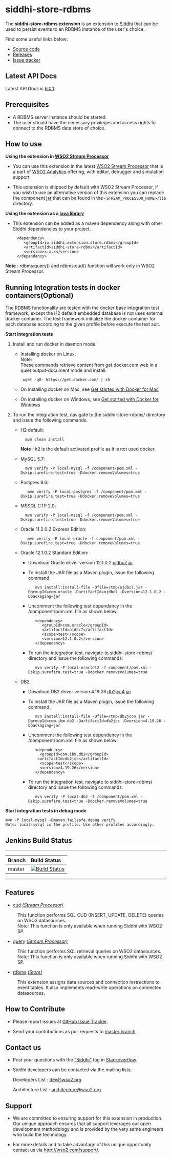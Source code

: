 siddhi-store-rdbms
======================================

The **siddhi-store-rdbms extension** is an extension to <a target="_blank" href="https://wso2.github.io/siddhi">Siddhi</a> that  can be used to persist events to an RDBMS instance of the user's choice.

Find some useful links below:

* <a target="_blank" href="https://github.com/wso2-extensions/siddhi-store-rdbms">Source code</a>
* <a target="_blank" href="https://github.com/wso2-extensions/siddhi-store-rdbms/releases">Releases</a>
* <a target="_blank" href="https://github.com/wso2-extensions/siddhi-store-rdbms/issues">Issue tracker</a>

## Latest API Docs 

Latest API Docs is <a target="_blank" href="https://wso2-extensions.github.io/siddhi-store-rdbms/api/6.0.1">6.0.1</a>.

## Prerequisites

 * A RDBMS server instance should be started.
 * The user should have the necessary privileges and access rights to connect to the RDBMS data store of choice.

## How to use 

**Using the extension in <a target="_blank" href="https://github.com/wso2/product-sp">WSO2 Stream Processor</a>**

* You can use this extension in the latest <a target="_blank" href="https://github.com/wso2/product-sp/releases">WSO2 Stream Processor</a> that is a part of <a target="_blank" href="http://wso2.com/analytics?utm_source=gitanalytics&utm_campaign=gitanalytics_Jul17">WSO2 Analytics</a> offering, with editor, debugger and simulation support. 

* This extension is shipped by default with WSO2 Stream Processor, if you wish to use an alternative version of this extension you can replace the component <a target="_blank" href="https://github.com/wso2-extensions/siddhi-store-rdbms/releases">jar</a> that can be found in the `<STREAM_PROCESSOR_HOME>/lib` directory.

**Using the extension as a <a target="_blank" href="https://wso2.github.io/siddhi/documentation/running-as-a-java-library">java library</a>**

* This extension can be added as a maven dependency along with other Siddhi dependencies to your project.

```
     <dependency>
        <groupId>io.siddhi.extension.store.rdbms</groupId>
        <artifactId>siddhi-store-rdbms</artifactId>
        <version>x.x.x</version>
     </dependency>
```

**Note** : rdbms:query() and rdbms:cud() function will work only in WSO2 Stream Processor. 

## Running Integration tests in docker containers(Optional)

The RDBMS functionality are tested with the docker base integration test framework, except the H2 default 
embedded database is not uses external docker container. The test framework initialize the docker container for each 
database according to the given profile before execute the test suit.

**Start integration tests**

1. Install and run docker in daemon mode.

    *  Installing docker on Linux,<br>
       Note:<br>    These commands retrieve content from get.docker.com web in a quiet output-document mode and install.
       
            wget -qO- https://get.docker.com/ | sh

    *  On installing docker on Mac, see <a target="_blank" href="https://docs.docker.com/docker-for-mac/">Get started with Docker for Mac</a>

    *  On installing docker on Windows, see <a target="_blank" href="https://docs.docker.com/docker-for-windows/">Get started with Docker for Windows</a>
   
2. To run the integration test, navigate to the siddhi-store-rdbms/ directory and issue the following commands.

    * H2 default:
    
            mvn clean install
           
         **Note** : h2 is the default activated profile as it is not used docker.

    * MySQL 5.7:
    
            mvn verify -P local-mysql -f /component/pom.xml -Dskip.surefire.test=true -Ddocker.removeVolumes=true
           
    * Postgres 9.6:
    
             mvn verify -P local-postgres -f /component/pom.xml -Dskip.surefire.test=true -Ddocker.removeVolumes=true
           
    * MSSQL CTP 2.0:
    
            mvn verify -P local-mssql -f /component/pom.xml -Dskip.surefire.test=true -Ddocker.removeVolumes=true
            
    * Oracle 11.2.0.2 Express Edition:
            
             mvn verify -P local-oracle -f component/pom.xml -Dskip.surefire.test=true -Ddocker.removeVolumes=true
             
    * Oracle 12.1.0.2 Standard Edition:
         
         * Download Oracle driver version 12.1.0.2 <a target="_blank" href="https://www.oracle.com/technetwork/database/features/jdbc/default-2280470.html">ojdbc7.jar</a>
             
         * To install the JAR file as a Maven plugin, issue the following command:
     
                  mvn install:install-file -Dfile=/tmp/ojdbc7.jar -DgroupId=com.oracle -DartifactId=ojdbc7 -Dversion=12.1.0.2 -Dpackaging=jar
          
         * Uncomment the following test dependency in the /component/pom.xml file as shown below:
     
                  <dependency>
                     <groupId>com.oracle</groupId>
                     <artifactId>ojdbc7</artifactId>
                     <scope>test</scope>
                     <version>12.1.0.2</version>
                  </dependency>
         
         * To run the integration test, navigate to siddhi-store-rdbms/ directory and issue the following commands:
     
                  mvn verify -P local-oracle12 -f component/pom.xml -Dskip.surefire.test=true -Ddocker.removeVolumes=true
             
    * DB2
    
        * Download DB2 driver version 4.19.26 <a target="_blank" href="http://www.ibm.com/eserver/support/fixes/fixcentral/swg/quickorder?brandid=1&productid=IBM+Data+Server+Client+Packages&vrmf=10.5.*&fixes=*jdbc*FP005">db2jcc4.jar</a>
    
        * To install the JAR file as a Maven plugin, issue the following command:
    
                 mvn install:install-file -Dfile=/tmp/db2jcc4.jar -DgroupId=com.ibm.db2 -DartifactId=db2jcc -Dversion=4.19.26 -Dpackaging=jar
         
        * Uncomment the following test dependency in the /component/pom.xml file as shown below:
    
                 <dependency>
                   <groupId>com.ibm.db2</groupId>
                  <artifactId>db2jcc</artifactId>
                   <scope>test</scope>
                   <version>4.19.26</version>
                 </dependency>
        
        * To run the integration test, navigate to siddhi-store-rdbms/ directory and issue the following commands:
    
                 mvn verify -P local-db2 -f /component/pom.xml -Dskip.surefire.test=true -Ddocker.removeVolumes=true

**Start integration tests in debug mode**
```
mvn -P local-mysql -Dmaven.failsafe.debug verify
Note: local-mysql is the profile. Use other profiles accordingly.
```

## Jenkins Build Status

---

|  Branch | Build Status |
| :------ |:------------ | 
| master  | [![Build Status](https://wso2.org/jenkins/job/siddhi/job/siddhi-store-rdbms/badge/icon)](https://wso2.org/jenkins/job/siddhi/job/siddhi-store-rdbms/) |

---

## Features

* <a target="_blank" href="https://wso2-extensions.github.io/siddhi-store-rdbms/api/6.0.1/#cud-stream-processor">cud</a> *<a target="_blank" href="http://siddhi.io/documentation/siddhi-5.x/query-guide-5.x/#stream-processor">(Stream Processor)</a>*<br><div style="padding-left: 1em;"><p>This function performs SQL CUD (INSERT, UPDATE, DELETE) queries on WSO2 datasources. <br>Note: This function is only available when running Siddhi with WSO2 SP.<br></p></div>
* <a target="_blank" href="https://wso2-extensions.github.io/siddhi-store-rdbms/api/6.0.1/#query-stream-processor">query</a> *<a target="_blank" href="http://siddhi.io/documentation/siddhi-5.x/query-guide-5.x/#stream-processor">(Stream Processor)</a>*<br><div style="padding-left: 1em;"><p>This function performs SQL retrieval queries on WSO2 datasources. <br>Note: This function is only available when running Siddhi with WSO2 SP.</p></div>
* <a target="_blank" href="https://wso2-extensions.github.io/siddhi-store-rdbms/api/6.0.1/#rdbms-store">rdbms</a> *<a target="_blank" href="http://siddhi.io/documentation/siddhi-5.x/query-guide-5.x/#store">(Store)</a>*<br><div style="padding-left: 1em;"><p>This extension assigns data sources and connection instructions to event tables. It also implements read-write operations on connected datasources.</p></div>

## How to Contribute
 
  * Please report issues at <a target="_blank" href="https://github.com/wso2-extensions/siddhi-store-rdbms/issues">GitHub Issue Tracker</a>.
  
  * Send your contributions as pull requests to <a target="_blank" href="https://github.com/wso2-extensions/siddhi-store-rdbms/tree/master">master branch</a>. 
 
## Contact us 

 * Post your questions with the <a target="_blank" href="http://stackoverflow.com/search?q=siddhi">"Siddhi"</a> tag in <a target="_blank" href="http://stackoverflow.com/search?q=siddhi">Stackoverflow</a>. 
 
 * Siddhi developers can be contacted via the mailing lists:
 
    Developers List   : [dev@wso2.org](mailto:dev@wso2.org)
    
    Architecture List : [architecture@wso2.org](mailto:architecture@wso2.org)
 
## Support 

* We are committed to ensuring support for this extension in production. Our unique approach ensures that all support leverages our open development methodology and is provided by the very same engineers who build the technology. 

* For more details and to take advantage of this unique opportunity contact us via <a target="_blank" href="http://wso2.com/support?utm_source=gitanalytics&utm_campaign=gitanalytics_Jul17">http://wso2.com/support/</a>. 
